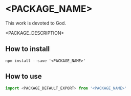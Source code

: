 # <PACKAGE_NAME>

This work is devoted to God.

<PACKAGE_DESCRIPTION>

## How to install

```
npm install --save '<PACKAGE_NAME>'
```

## How to use

```js
import <PACKAGE_DEFAULT_EXPORT> from '<PACKAGE_NAME>'
```
